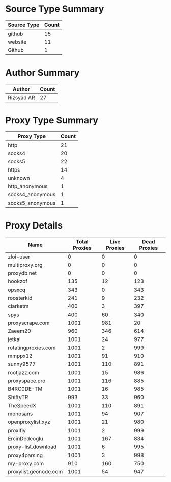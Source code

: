 # Source Type Summary

| Source Type | Count |
|-------------|-------|
| github | 15 |
| website | 11 |
| Github | 1 |


# Author Summary

| Author | Count |
|--------|-------|
| Rizsyad AR | 27 |


# Proxy Type Summary

| Proxy Type | Count |
|------------|-------|
| http | 21 |
| socks4 | 20 |
| socks5 | 22 |
| https | 14 |
| unknown | 4 |
| http_anonymous | 1 |
| socks4_anonymous | 1 |
| socks5_anonymous | 1 |


# Proxy Details

| Name | Total Proxies | Live Proxies | Dead Proxies |
|------|---------------|--------------|---------------|
| zloi-user | 0 | 0 | 0 |
| multiproxy.org | 0 | 0 | 0 |
| proxydb.net | 0 | 0 | 0 |
| hookzof | 135 | 12 | 123 |
| opsxcq | 343 | 0 | 343 |
| roosterkid | 241 | 9 | 232 |
| clarketm | 400 | 3 | 397 |
| spys | 400 | 60 | 340 |
| proxyscrape.com | 1001 | 981 | 20 |
| Zaeem20 | 960 | 346 | 614 |
| jetkai | 1001 | 24 | 977 |
| rotatingproxies.com | 1001 | 2 | 999 |
| mmppx12 | 1001 | 91 | 910 |
| sunny9577 | 1001 | 110 | 891 |
| rootjazz.com | 1001 | 15 | 986 |
| proxyspace.pro | 1001 | 116 | 885 |
| B4RC0DE-TM | 1001 | 16 | 985 |
| ShiftyTR | 993 | 33 | 960 |
| TheSpeedX | 1001 | 110 | 891 |
| monosans | 1001 | 94 | 907 |
| openproxylist.xyz | 1001 | 21 | 980 |
| proxifly | 1001 | 2 | 999 |
| ErcinDedeoglu | 1001 | 167 | 834 |
| proxy-list.download | 1001 | 6 | 995 |
| proxy4parsing | 1001 | 3 | 998 |
| my-proxy.com | 910 | 160 | 750 |
| proxylist.geonode.com | 1001 | 54 | 947 |
